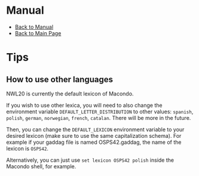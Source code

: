 # Manual

- [Back to Manual](/macondo/manual)
- [Back to Main Page](/macondo)

# Tips 

## How to use other languages

NWL20 is currently the default lexicon of Macondo.

If you wish to use other lexica, you will need to also
change the environment variable `DEFAULT_LETTER_DISTRIBUTION` to other values: `spanish`, `polish`, `german`, `norwegian`, `french`, `catalan`. There will be more in the future.

Then, you can change the `DEFAULT_LEXICON` environment variable to your
desired lexicon (make sure to use the same capitalization schema). For
example if your gaddag file is named OSPS42.gaddag, the name of the lexicon
is `OSPS42`.

Alternatively, you can just use `set lexicon OSPS42 polish` inside the Macondo shell, for example.
